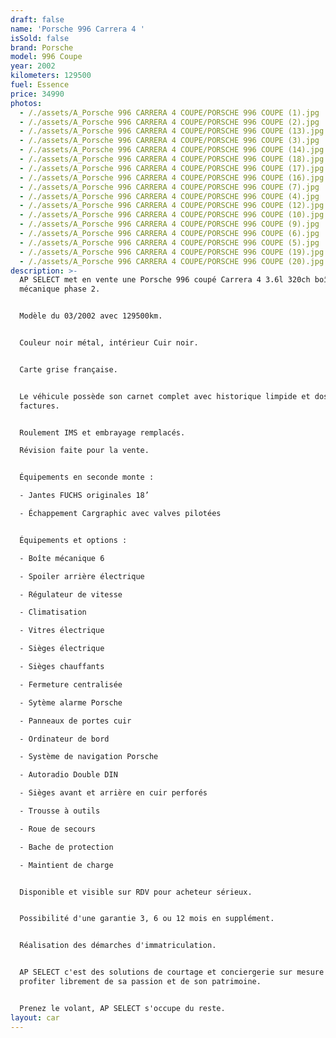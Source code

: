 ```yaml
---
draft: false
name: 'Porsche 996 Carrera 4 '
isSold: false
brand: Porsche
model: 996 Coupe
year: 2002
kilometers: 129500
fuel: Essence
price: 34990
photos:
  - /./assets/A_Porsche 996 CARRERA 4 COUPE/PORSCHE 996 COUPE (1).jpg
  - /./assets/A_Porsche 996 CARRERA 4 COUPE/PORSCHE 996 COUPE (2).jpg
  - /./assets/A_Porsche 996 CARRERA 4 COUPE/PORSCHE 996 COUPE (13).jpg
  - /./assets/A_Porsche 996 CARRERA 4 COUPE/PORSCHE 996 COUPE (3).jpg
  - /./assets/A_Porsche 996 CARRERA 4 COUPE/PORSCHE 996 COUPE (14).jpg
  - /./assets/A_Porsche 996 CARRERA 4 COUPE/PORSCHE 996 COUPE (18).jpg
  - /./assets/A_Porsche 996 CARRERA 4 COUPE/PORSCHE 996 COUPE (17).jpg
  - /./assets/A_Porsche 996 CARRERA 4 COUPE/PORSCHE 996 COUPE (16).jpg
  - /./assets/A_Porsche 996 CARRERA 4 COUPE/PORSCHE 996 COUPE (7).jpg
  - /./assets/A_Porsche 996 CARRERA 4 COUPE/PORSCHE 996 COUPE (4).jpg
  - /./assets/A_Porsche 996 CARRERA 4 COUPE/PORSCHE 996 COUPE (12).jpg
  - /./assets/A_Porsche 996 CARRERA 4 COUPE/PORSCHE 996 COUPE (10).jpg
  - /./assets/A_Porsche 996 CARRERA 4 COUPE/PORSCHE 996 COUPE (9).jpg
  - /./assets/A_Porsche 996 CARRERA 4 COUPE/PORSCHE 996 COUPE (6).jpg
  - /./assets/A_Porsche 996 CARRERA 4 COUPE/PORSCHE 996 COUPE (5).jpg
  - /./assets/A_Porsche 996 CARRERA 4 COUPE/PORSCHE 996 COUPE (19).jpg
  - /./assets/A_Porsche 996 CARRERA 4 COUPE/PORSCHE 996 COUPE (20).jpg
description: >-
  AP SELECT met en vente une Porsche 996 coupé Carrera 4 3.6l 320ch boîte
  mécanique phase 2.


  Modèle du 03/2002 avec 129500km.


  Couleur noir métal, intérieur Cuir noir.


  Carte grise française.


  Le véhicule possède son carnet complet avec historique limpide et dossier
  factures.


  Roulement IMS et embrayage remplacés.

  Révision faite pour la vente.


  Équipements en seconde monte :

  - Jantes FUCHS originales 18’

  - Échappement Cargraphic avec valves pilotées


  Équipements et options :

  - Boîte mécanique 6

  - Spoiler arrière électrique

  - Régulateur de vitesse

  - Climatisation

  - Vitres électrique

  - Sièges électrique

  - Sièges chauffants

  - Fermeture centralisée

  - Sytème alarme Porsche

  - Panneaux de portes cuir

  - Ordinateur de bord

  - Système de navigation Porsche

  - Autoradio Double DIN

  - Sièges avant et arrière en cuir perforés

  - Trousse à outils

  - Roue de secours

  - Bache de protection

  - Maintient de charge


  Disponible et visible sur RDV pour acheteur sérieux.


  Possibilité d'une garantie 3, 6 ou 12 mois en supplément.


  Réalisation des démarches d'immatriculation.


  AP SELECT c'est des solutions de courtage et conciergerie sur mesure pour
  profiter librement de sa passion et de son patrimoine.


  Prenez le volant, AP SELECT s'occupe du reste.
layout: car
---
```


